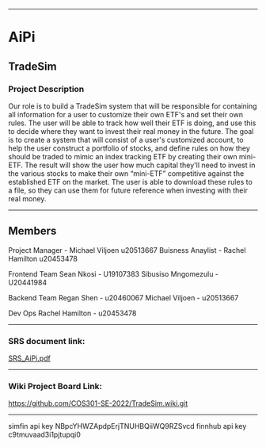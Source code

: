 

----------------------------------------------------

<h1> <b> AiPi </b> </h1>
<h2> <b> TradeSim </b> </h2>
<h3> <b> Project Description </b> </h3>
<p> Our role is to build a TradeSim system that will be responsible for containing all information for a user to customize their own ETF's and set their own rules. The user will be able to track how well their ETF is doing, and use this to decide where they want to invest their real money in the future. The goal is to create a system that will consist of a user's customized account, to help the user construct a portfolio of stocks, and define rules on how they should be traded to mimic an index tracking ETF by creating their own mini-ETF.
The result will show the user how much capital they'll need to invest in the various stocks to make their own “mini-ETF” competitive against the established ETF on the market.
The user is able to download these rules to a file, so they can use them for future reference when investing with their real money.  </p>

----------------------------------------------------

Members
-------
Project Manager - Michael Viljoen u20513667
Buisness Anaylist - Rachel Hamilton u20453478

Frontend Team
Sean Nkosi - U19107383
Sibusiso Mngomezulu - U20441984

Backend Team
Regan Shen - u20460067
Michael Viljoen - u20513667

Dev Ops
Rachel Hamilton - u20453478


-----------------------------------------------------

<h3> SRS document link: </h3>

[SRS_AiPi.pdf](https://github.com/COS301-SE-2022/TradeSim/files/8673717/SRS_AiPi.pdf)

-----------------------------------------------------

<h3> Wiki Project Board Link: </h3>

https://github.com/COS301-SE-2022/TradeSim.wiki.git

-----------------------------------------------------

simfin api key NBpcYHWZApdpErjTNUHBQiiWQ9RZSvcd
finnhub api key c9tmuvaad3i1pjtupqi0
